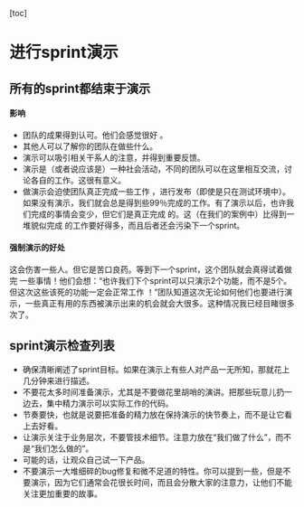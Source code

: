 [toc]
# 进行sprint演示


## 所有的sprint都结束于演示
#### 影响
- 团队的成果得到认可。他们会感觉很好 。
- 其他人可以了解你的团队在做些什么。
- 演示可以吸引相关干系人的注意，并得到重要反馈。
- 演示是（或者说应该是）一种社会活动，不同的团队可以在这里相互交流，讨论各自的工作。这很有意义。
- 做演示会迫使团队真正完成一些工作 ，进行发布（即使是只在测试环境中）。如果没有演示，我们就会总是得到些99％完成的工作。有了演示以后，也许我们完成的事情会变少，但它们是真正完成 的。这（在我们的案例中）比得到一堆貌似完成 的工作要好得多，而且后者还会污染下一个sprint。
#### 强制演示的好处
这会伤害一些人。但它是苦口良药。等到下一个sprint，这个团队就会真得试着做完 一些事情！他们会想：“也许我们下个sprint可以只演示2个功能，而不是5个。但这次这些该死的功能一定会正常工作 ！”团队知道这次无论如何他们也要进行演示，一些真正有用的东西被演示出来的机会就会大很多。这种情况我已经目睹很多次了。



## sprint演示检查列表
- 确保清晰阐述了sprint目标。如果在演示上有些人对产品一无所知，那就花上几分钟来进行描述。
- 不要花太多时间准备演示，尤其是不要做花里胡哨的演讲。把那些玩意儿扔一边去，集中精力演示可以实际工作的代码。
- 节奏要快，也就是说要把准备的精力放在保持演示的快节奏上，而不是让它看上去好看。
- 让演示关注于业务层次，不要管技术细节。注意力放在“我们做了什么”，而不是“我们怎么做的”。
- 可能的话，让观众自己试一下产品。
- 不要演示一大堆细碎的bug修复和微不足道的特性。你可以提到一些，但是不要演示，因为它们通常会花很长时间，而且会分散大家的注意力，让他们不能关注更加重要的故事。

